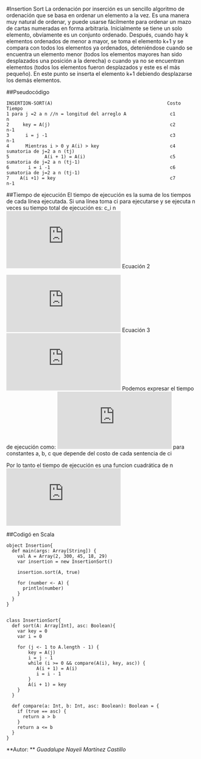 #Insertion Sort
La ordenación por inserción es un sencillo algoritmo de ordenación que se basa en ordenar un elemento a la vez. 
Es una manera muy natural de ordenar, y puede usarse fácilmente para ordenar un mazo de cartas numeradas en forma arbitraria.
Inicialmente se tiene un solo elemento, obviamente es un conjunto ordenado. Después, cuando hay k elementos ordenados de menor a mayor, se toma el elemento k+1 y se compara con todos los elementos ya ordenados, deteniéndose cuando se encuentra un elemento menor (todos los elementos mayores han sido desplazados una posición a la derecha) o cuando ya no se encuentran elementos (todos los elementos fueron desplazados y este es el más pequeño). En este punto se inserta el elemento k+1 debiendo desplazarse los demás elementos.

##Pseudocódigo
~~~
INSERTION-SORT(A)                                          Costo   Tiempo
1 para j =2 a n //n = longitud del arreglo A 		 		c1        n
2     key = A(j)                                            c2        n-1
3      i = j -1								 				c3        n-1
4      Mientras i > 0 y A(i) > key                          c4        sumatoria de j=2 a n (tj)
5             A(i + 1) = A(i)					 		    c5        sumatoria de j=2 a n (tj-1)
6 		i = i -1                                            c6        sumatoria de j=2 a n (tj-1)
7    A(i +1) = key                                          c7	      n-1
~~~

##Tiempo de ejecución
El tiempo de ejecución es la suma de los tiempos de cada línea ejecutada.
Si una línea toma ci para ejecutarse y se ejecuta n veces su tiempo total de ejecución es: c_i n
![1](http://www.sciweavers.org/tex2img.php?eq=t%28n%29%20%3D%20%20c_%7B1%7D%2Bc_%7B2%7D%28n-1%29%2Bc_%7B3%7D%28n-1%29%2Bc_%7B4%7D%28%20%5Csum_%7Bj%3D2%7D%5En%20tj%20%29%2Bc_%7B5%7D%28%20%5Csum_%7Bj%3D2%7D%5En%20%28tj-1%29%20%29%2Bc_%7B6%7D%28%20%5Csum_%7Bj%3D2%7D%5En%20%28tj-1%29%20%29%2Bc_%7B7%7D%28n-1%29&bc=White&fc=Black&im=jpg&fs=12&ff=arev&edit=0)
Ecuación 2

![2](http://www.sciweavers.org/tex2img.php?eq=%20c_%7B1%7Dn%2B%20c_%7B2%7D%28n-1%29%2Bc_%7B3%7D%28n-1%29%2Bc_%7B4%7D%28%20%5Cfrac%7Bn%28n%2B1%29%7D%7B2%7D-1%20%29%2Bc_%7B5%7D%28%20%5Cfrac%7Bn%28n-1%29%7D%7B2%7D%29%2Bc_%7B6%7D%28%5Cfrac%7Bn%28n-1%29%7D%7B2%7D%29%2Bc_%7B7%7D%28n-1%29&bc=White&fc=Black&im=jpg&fs=12&ff=arev&edit=0)
Ecuación 3 
![3](http://www.sciweavers.org/tex2img.php?eq=T%28n%29%3D%28%20%5Cfrac%7B%20c_%7B4%7D%20%7D%7B2%7D%2B%5Cfrac%7B%20c_%7B5%7D%20%7D%7B2%7D%2B%5Cfrac%7B%20c_%7B6%7D%20%7D%7B2%7D%20%29%20n%5E%7B2%7D%2B%28%20c_%7B1%7D%2Bc_%7B2%7D%2Bc_%7B3%7D%2B%5Cfrac%7B%20c_%7B4%7D%20%7D%7B2%7D%2B%5Cfrac%7B%20c_%7B5%7D%20%7D%7B2%7D%2B%5Cfrac%7B%20c_%7B6%7D%20%7D%7B2%7D%2B%20c_%7B7%7D%20%29n%20%2B%28c_%7B2%7D-c_%7B3%7D-c_%7B4%7D-c_%7B7%7D%29%20&bc=White&fc=Black&im=jpg&fs=12&ff=arev&edit=0)
Podemos expresar el tiempo de ejecución como:
![4](http://www.sciweavers.org/tex2img.php?eq=T%28n%29%3D%28a%29%20n%5E%7B2%7D%2B%28%20b%29n%20%2Bc&bc=White&fc=Black&im=jpg&fs=12&ff=arev&edit=0)  para constantes a, b, c que depende del costo de cada sentencia de ci

Por lo tanto el tiempo de ejecución es una funcion cuadrática de n
![5](http://www.sciweavers.org/tex2img.php?eq=%20%5CTheta%20%3D%20%20n%5E%7B2%7D%20&bc=White&fc=Black&im=jpg&fs=12&ff=arev&edit=0)

##Codigó en Scala
~~~
object Insertion{
  def main(args: Array[String]) {
    val A = Array(2, 300, 45, 18, 29)
    var insertion = new InsertionSort()

    insertion.sort(A, true)

    for (number <- A) {
      println(number)
    }
  }
}


class InsertionSort{
  def sort(A: Array[Int], asc: Boolean){
    var key = 0
    var i = 0

    for (j <- 1 to A.length - 1) {
        key = A(j)
        i = j - 1
        while (i >= 0 && compare(A(i), key, asc)) {
           A(i + 1) = A(i)
           i = i - 1
        }
        A(i + 1) = key
    }
  }

  def compare(a: Int, b: Int, asc: Boolean): Boolean = {
    if (true == asc) {
      return a > b
    }
    return a <= b
  }
}
~~~

**Autor: ** *Guadalupe Nayeli Martínez Castillo*

